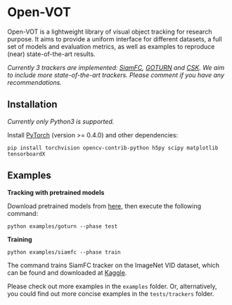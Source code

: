 # Open-VOT

Open-VOT is a lightweight library of visual object tracking for research purpose. It aims to provide a uniform interface for different datasets, a full set of models and evaluation metrics, as well as examples to reproduce (near) state-of-the-art results.

*Currently 3 trackers are implemented: [SiamFC](http://www.robots.ox.ac.uk/~luca/siamese-fc.html), [GOTURN](http://davheld.github.io/GOTURN/GOTURN.html) and [CSK](http://www.robots.ox.ac.uk/~joao/circulant/index.html). We aim to include more state-of-the-art trackers. Please comment if you have any recommendations.*

## Installation

*Currently only Python3 is supported.*

Install [PyTorch](http://pytorch.org/) (version >= 0.4.0) and other dependencies:

```shell
pip install torchvision opencv-contrib-python h5py scipy matplotlib tensorboardX
```

## Examples

**Tracking with pretrained models**

Download pretrained models from [here](https://pan.baidu.com/s/1OutjOlWxmiiA4qna7UFHGg), then execute the following command:

```shell
python examples/goturn --phase test
```

**Training**

```shell
python examples/siamfc --phase train
```

The command trains SiamFC tracker on the ImageNet VID dataset, which can be found and downloaded at [Kaggle](https://www.kaggle.com/c/imagenet-object-detection-from-video-challenge/data).

Please check out more examples in the `examples` folder. Or, alternatively, you could find out more concise examples in the `tests/trackers` folder.

